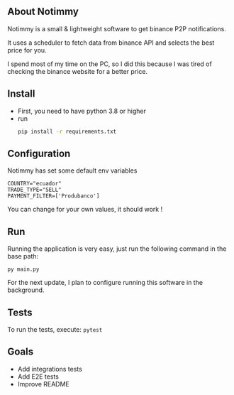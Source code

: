 ## About Notimmy

Notimmy is a small & lightweight software to get binance P2P notifications.

It uses a scheduler to fetch data from binance API and selects the best price for you.

I spend most of my time on the PC, so I did this because I was tired of checking the binance website for a better price.

## Install

- First, you need to have python 3.8 or higher
- run
    ```bash
    pip install -r requirements.txt
    ```

## Configuration

Notimmy has set some default env variables

```
COUNTRY="ecuador"
TRADE_TYPE="SELL"
PAYMENT_FILTER=['Produbanco']
```

You can change for your own values, it should work !

## Run

Running the application is very easy, just run the following command in the base path:

```
py main.py
```

For the next update, I plan to configure running this software in the background.

## Tests

To run the tests, execute: `pytest`

## Goals

- Add integrations tests
- Add E2E tests
- Improve README